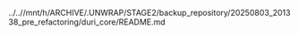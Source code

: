 ../..//mnt/h/ARCHIVE/.UNWRAP/STAGE2/backup_repository/20250803_201338_pre_refactoring/duri_core/README.md